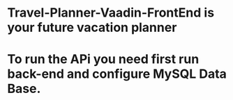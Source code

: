 # Travel-Planner-Vaadin-FrontEnd is your future vacation planner
# To run the APi you need first run back-end and configure MySQL Data Base.
